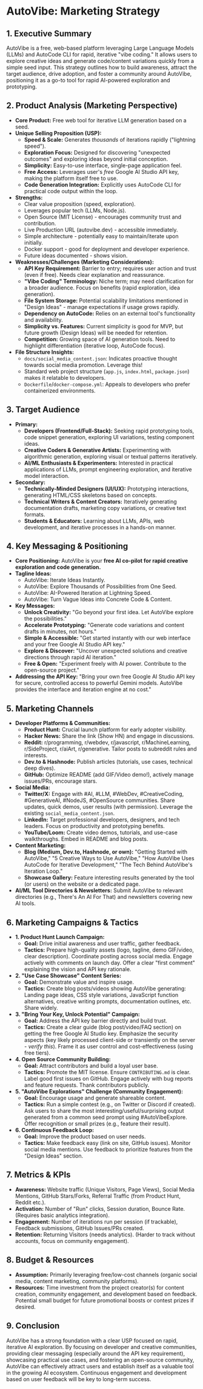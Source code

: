 # AutoVibe: Marketing Strategy

## 1. Executive Summary

AutoVibe is a free, web-based platform leveraging Large Language Models (LLMs) and AutoCode CLI for
rapid, iterative "vibe coding." It allows users to explore creative ideas and generate code/content
variations quickly from a simple seed input. This strategy outlines how to build awareness, attract
the target audience, drive adoption, and foster a community around AutoVibe, positioning it as a
go-to tool for rapid AI-powered exploration and prototyping.

## 2. Product Analysis (Marketing Perspective)

- **Core Product:** Free web tool for iterative LLM generation based on a seed.
- **Unique Selling Proposition (USP):**
    - **Speed & Scale:** Generates _thousands_ of iterations rapidly ("lightning speed").
    - **Exploration Focus:** Designed for discovering "unexpected outcomes" and exploring ideas
      beyond initial conception.
    - **Simplicity:** Easy-to-use interface, single-page application feel.
    - **Free Access:** Leverages user's _free_ Google AI Studio API key, making the platform itself
      free to use.
    - **Code Generation Integration:** Explicitly uses AutoCode CLI for practical code output within
      the loop.
- **Strengths:**
    - Clear value proposition (speed, exploration).
    - Leverages popular tech (LLMs, Node.js).
    - Open Source (MIT License) - encourages community trust and contribution.
    - Live Production URL (autovibe.dev) - accessible immediately.
    - Simple architecture - potentially easy to maintain/iterate upon initially.
    - Docker support - good for deployment and developer experience.
    - Future ideas documented - shows vision.
- **Weaknesses/Challenges (Marketing Considerations):**
    - **API Key Requirement:** Barrier to entry; requires user action and trust (even if free).
      Needs clear explanation and reassurance.
    - **"Vibe Coding" Terminology:** Niche term; may need clarification for a broader audience.
      Focus on benefits (rapid exploration, idea generation).
    - **File System Storage:** Potential scalability limitations mentioned in "Design Ideas" -
      manage expectations if usage grows rapidly.
    - **Dependency on AutoCode:** Relies on an external tool's functionality and availability.
    - **Simplicity vs. Features:** Current simplicity is good for MVP, but future growth (Design
      Ideas) will be needed for retention.
    - **Competition:** Growing space of AI generation tools. Need to highlight differentiation
      (iterative loop, AutoCode focus).
- **File Structure Insights:**
    - `docs/social_media_content.json`: Indicates proactive thought towards social media promotion.
      Leverage this!
    - Standard web project structure (`app.js`, `index.html`, `package.json`) makes it relatable to
      developers.
    - `Dockerfile`/`docker-compose.yml`: Appeals to developers who prefer containerized
      environments.

## 3. Target Audience

- **Primary:**
    - **Developers (Frontend/Full-Stack):** Seeking rapid prototyping tools, code snippet
      generation, exploring UI variations, testing component ideas.
    - **Creative Coders & Generative Artists:** Experimenting with algorithmic generation, exploring
      visual or textual patterns iteratively.
    - **AI/ML Enthusiasts & Experimenters:** Interested in practical applications of LLMs, prompt
      engineering exploration, and iterative model interaction.
- **Secondary:**
    - **Technically-Minded Designers (UI/UX):** Prototyping interactions, generating HTML/CSS
      skeletons based on concepts.
    - **Technical Writers & Content Creators:** Iteratively generating documentation drafts,
      marketing copy variations, or creative text formats.
    - **Students & Educators:** Learning about LLMs, APIs, web development, and iterative processes
      in a hands-on manner.

## 4. Key Messaging & Positioning

- **Core Positioning:** AutoVibe is your **free AI co-pilot for rapid creative exploration and code
  generation.**
- **Tagline Ideas:**
    - AutoVibe: Iterate Ideas Instantly.
    - AutoVibe: Explore Thousands of Possibilities from One Seed.
    - AutoVibe: AI-Powered Iteration at Lightning Speed.
    - AutoVibe: Turn Vague Ideas into Concrete Code & Content.
- **Key Messages:**
    - **Unlock Creativity:** "Go beyond your first idea. Let AutoVibe explore the possibilities."
    - **Accelerate Prototyping:** "Generate code variations and content drafts in minutes, not
      hours."
    - **Simple & Accessible:** "Get started instantly with our web interface and your free Google AI
      Studio API key."
    - **Explore & Discover:** "Uncover unexpected solutions and creative directions through rapid AI
      iteration."
    - **Free & Open:** "Experiment freely with AI power. Contribute to the open-source project."
- **Addressing the API Key:** "Bring your own free Google AI Studio API key for secure, controlled
  access to powerful Gemini models. AutoVibe provides the interface and iteration engine at no
  cost."

## 5. Marketing Channels

- **Developer Platforms & Communities:**
    - **Product Hunt:** Crucial launch platform for early adopter visibility.
    - **Hacker News:** Share the link (Show HN) and engage in discussions.
    - **Reddit:** r/programming, r/webdev, r/javascript, r/MachineLearning, r/SideProject, r/aiArt,
      r/generative. Tailor posts to subreddit rules and interests.
    - **Dev.to & Hashnode:** Publish articles (tutorials, use cases, technical deep dives).
    - **GitHub:** Optimize README (add GIF/Video demo!), actively manage issues/PRs, encourage
      stars.
- **Social Media:**
    - **Twitter/X:** Engage with #AI, #LLM, #WebDev, #CreativeCoding, #GenerativeAI, #NodeJS,
      #OpenSource communities. Share updates, quick demos, user results (with permission). Leverage
      the existing `social_media_content.json`.
    - **LinkedIn:** Target professional developers, designers, and tech leaders. Focus on
      productivity and prototyping benefits.
    - **YouTube/Loom:** Create video demos, tutorials, and use-case walkthroughs. Embed in README
      and blog posts.
- **Content Marketing:**
    - **Blog (Medium, Dev.to, Hashnode, or own):** "Getting Started with AutoVibe," "5 Creative Ways
      to Use AutoVibe," "How AutoVibe Uses AutoCode for Iterative Development," "The Tech Behind
      AutoVibe's Iteration Loop."
    - **Showcase Gallery:** Feature interesting results generated by the tool (or users) on the
      website or a dedicated page.
- **AI/ML Tool Directories & Newsletters:** Submit AutoVibe to relevant directories (e.g., There's
  An AI For That) and newsletters covering new AI tools.

## 6. Marketing Campaigns & Tactics

- **1. Product Hunt Launch Campaign:**
    - **Goal:** Drive initial awareness and user traffic, gather feedback.
    - **Tactics:** Prepare high-quality assets (logo, tagline, demo GIF/video, clear description).
      Coordinate posting across social media. Engage actively with comments on launch day. Offer a
      clear "first comment" explaining the vision and API key rationale.
- **2. "Use Case Showcase" Content Series:**
    - **Goal:** Demonstrate value and inspire usage.
    - **Tactics:** Create blog posts/videos showing AutoVibe generating: Landing page ideas, CSS
      style variations, JavaScript function alternatives, creative writing prompts, documentation
      outlines, etc. Share widely.
- **3. "Bring Your Key, Unlock Potential" Campaign:**
    - **Goal:** Address the API key barrier directly and build trust.
    - **Tactics:** Create a clear guide (blog post/video/FAQ section) on getting the free Google AI
      Studio key. Emphasize the security aspects (key likely processed client-side or transiently on
      the server - _verify this_). Frame it as user control and cost-effectiveness (using free
      tiers).
- **4. Open Source Community Building:**
    - **Goal:** Attract contributors and build a loyal user base.
    - **Tactics:** Promote the MIT license. Ensure `CONTRIBUTING.md` is clear. Label good first
      issues on GitHub. Engage actively with bug reports and feature requests. Thank contributors
      publicly.
- **5. "AutoVibe Explorations" Challenge (Community Engagement):**
    - **Goal:** Encourage usage and generate shareable content.
    - **Tactics:** Run a simple contest (e.g., on Twitter or Discord if created). Ask users to share
      the most interesting/useful/surprising output generated from a common seed prompt using
      #AutoVibeExplore. Offer recognition or small prizes (e.g., feature their result).
- **6. Continuous Feedback Loop:**
    - **Goal:** Improve the product based on user needs.
    - **Tactics:** Make feedback easy (link on site, GitHub issues). Monitor social media mentions.
      Use feedback to prioritize features from the "Design Ideas" section.

## 7. Metrics & KPIs

- **Awareness:** Website traffic (Unique Visitors, Page Views), Social Media Mentions, GitHub
  Stars/Forks, Referral Traffic (from Product Hunt, Reddit etc.).
- **Activation:** Number of "Run" clicks, Session duration, Bounce Rate. (Requires basic analytics
  integration).
- **Engagement:** Number of iterations run per session (if trackable), Feedback submissions, GitHub
  Issues/PRs created.
- **Retention:** Returning Visitors (needs analytics). (Harder to track without accounts, focus on
  community engagement).

## 8. Budget & Resources

- **Assumption:** Primarily leveraging free/low-cost channels (organic social media, content
  marketing, community platforms).
- **Resources:** Time investment from the project creator(s) for content creation, community
  engagement, and development based on feedback. Potential small budget for future promotional
  boosts or contest prizes if desired.

## 9. Conclusion

AutoVibe has a strong foundation with a clear USP focused on rapid, iterative AI exploration. By
focusing on developer and creative communities, providing clear messaging (especially around the API
key requirement), showcasing practical use cases, and fostering an open-source community, AutoVibe
can effectively attract users and establish itself as a valuable tool in the growing AI ecosystem.
Continuous engagement and development based on user feedback will be key to long-term success.
